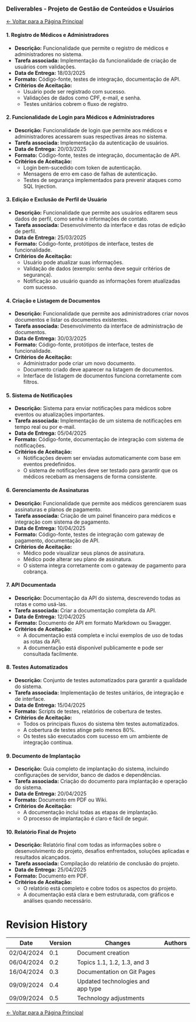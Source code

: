 ### **Deliverables - Projeto de Gestão de Conteúdos e Usuários**

[← Voltar para a Página Principal](../../index.md)

#### **1. Registro de Médicos e Administradores**

- **Descrição:** Funcionalidade que permite o registro de médicos e administradores no sistema.
- **Tarefa associada:** Implementação da funcionalidade de criação de usuários com validações.
- **Data de Entrega:** 18/03/2025
- **Formato:** Código-fonte, testes de integração, documentação de API.
- **Critérios de Aceitação:**
  - Usuário pode ser registrado com sucesso.
  - Validações de dados como CPF, e-mail, e senha.
  - Testes unitários cobrem o fluxo de registro.

#### **2. Funcionalidade de Login para Médicos e Administradores**

- **Descrição:** Funcionalidade de login que permite aos médicos e administradores acessarem suas respectivas áreas no sistema.
- **Tarefa associada:** Implementação da autenticação de usuários.
- **Data de Entrega:** 20/03/2025
- **Formato:** Código-fonte, testes de integração, documentação de API.
- **Critérios de Aceitação:**
  - Login bem-sucedido com token de autenticação.
  - Mensagens de erro em caso de falhas de autenticação.
  - Testes de segurança implementados para prevenir ataques como SQL Injection.

#### **3. Edição e Exclusão de Perfil de Usuário**

- **Descrição:** Funcionalidade que permite aos usuários editarem seus dados de perfil, como senha e informações de contato.
- **Tarefa associada:** Desenvolvimento da interface e das rotas de edição de perfil.
- **Data de Entrega:** 25/03/2025
- **Formato:** Código-fonte, protótipos de interface, testes de funcionalidade.
- **Critérios de Aceitação:**
  - Usuário pode atualizar suas informações.
  - Validação de dados (exemplo: senha deve seguir critérios de segurança).
  - Notificação ao usuário quando as informações forem atualizadas com sucesso.

#### **4. Criação e Listagem de Documentos**

- **Descrição:** Funcionalidade que permite aos administradores criar novos documentos e listar os documentos existentes.
- **Tarefa associada:** Desenvolvimento da interface de administração de documentos.
- **Data de Entrega:** 30/03/2025
- **Formato:** Código-fonte, protótipos de interface, testes de funcionalidade.
- **Critérios de Aceitação:**
  - Administrador pode criar um novo documento.
  - Documento criado deve aparecer na listagem de documentos.
  - Interface de listagem de documentos funciona corretamente com filtros.

#### **5. Sistema de Notificações**

- **Descrição:** Sistema para enviar notificações para médicos sobre eventos ou atualizações importantes.
- **Tarefa associada:** Implementação de um sistema de notificações em tempo real ou por e-mail.
- **Data de Entrega:** 05/04/2025
- **Formato:** Código-fonte, documentação de integração com sistema de notificações.
- **Critérios de Aceitação:**
  - Notificações devem ser enviadas automaticamente com base em eventos predefinidos.
  - O sistema de notificações deve ser testado para garantir que os médicos recebam as mensagens de forma consistente.

#### **6. Gerenciamento de Assinaturas**

- **Descrição:** Funcionalidade que permite aos médicos gerenciarem suas assinaturas e planos de pagamento.
- **Tarefa associada:** Criação de um painel financeiro para médicos e integração com sistema de pagamento.
- **Data de Entrega:** 10/04/2025
- **Formato:** Código-fonte, testes de integração com gateway de pagamento, documentação de API.
- **Critérios de Aceitação:**
  - Médico pode visualizar seus planos de assinatura.
  - Médico pode alterar seu plano de assinatura.
  - O sistema integra corretamente com o gateway de pagamento para cobrança.

#### **7. API Documentada**

- **Descrição:** Documentação da API do sistema, descrevendo todas as rotas e como usá-las.
- **Tarefa associada:** Criar a documentação completa da API.
- **Data de Entrega:** 12/04/2025
- **Formato:** Documento de API em formato Markdown ou Swagger.
- **Critérios de Aceitação:**
  - A documentação está completa e inclui exemplos de uso de todas as rotas da API.
  - A documentação está disponível publicamente e pode ser consultada facilmente.

#### **8. Testes Automatizados**

- **Descrição:** Conjunto de testes automatizados para garantir a qualidade do sistema.
- **Tarefa associada:** Implementação de testes unitários, de integração e de interface.
- **Data de Entrega:** 15/04/2025
- **Formato:** Scripts de testes, relatórios de cobertura de testes.
- **Critérios de Aceitação:**
  - Todos os principais fluxos do sistema têm testes automatizados.
  - A cobertura de testes atinge pelo menos 80%.
  - Os testes são executados com sucesso em um ambiente de integração contínua.

#### **9. Documento de Implantação**

- **Descrição:** Guia completo de implantação do sistema, incluindo configurações de servidor, banco de dados e dependências.
- **Tarefa associada:** Criação do documento para implantação e operação do sistema.
- **Data de Entrega:** 20/04/2025
- **Formato:** Documento em PDF ou Wiki.
- **Critérios de Aceitação:**
  - A documentação inclui todas as etapas de implantação.
  - O processo de implantação é claro e fácil de seguir.

#### **10. Relatório Final de Projeto**

- **Descrição:** Relatório final com todas as informações sobre o desenvolvimento do projeto, desafios enfrentados, soluções aplicadas e resultados alcançados.
- **Tarefa associada:** Compilação do relatório de conclusão do projeto.
- **Data de Entrega:** 25/04/2025
- **Formato:** Documento em PDF.
- **Critérios de Aceitação:**
  - O relatório está completo e cobre todos os aspectos do projeto.
  - A documentação está clara e bem estruturada, com gráficos e análises quando necessário.



# Revision History

| Date       | Version | Changes                           | Authors |
| ---------- | ------- | --------------------------------- | ------- |
| 02/04/2024 | 0.1     | Document creation                 |         |
| 06/04/2024 | 0.2     | Topics 1.1, 1.2, 1.3, and 3       |         |
| 16/04/2024 | 0.3     | Documentation on Git Pages        |         |
| 09/09/2024 | 0.4     | Updated technologies and app type |         |
| 09/09/2024 | 0.5     | Technology adjustments            |         |

[← Voltar para a Página Principal](../../index.md)
